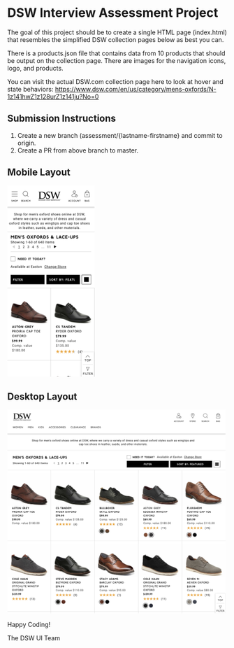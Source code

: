 # DSW Interview Assessment Project
The goal of this project should be to create a single HTML page (index.html) that resembles the simplified DSW collection pages below as best you can.

There is a products.json file that contains data from 10 products that should be output on the collection page.
There are images for the navigation icons, logo, and products.

You can visit the actual DSW.com collection page here to look at hover and state behaviors:
https://www.dsw.com/en/us/category/mens-oxfords/N-1z141hwZ1z128urZ1z141ju?No=0

<h2>Submission Instructions</h2>
<ol>
  <li>Create a new branch (assessment/{lastname-firstname} and commit to origin.</li>
  <li>Create a PR from above branch to master.</li>
</ol>

<div>
  <h2>Mobile Layout</h2>
  <p><img src="collection-page-mobile.png" width="200"/></p>
</div>
<div>
    <h2>Desktop Layout</h2>
   <p><img src="collection-page-desktop.png" width="500"/></p>
</div>


Happy Coding!

The DSW UI Team
